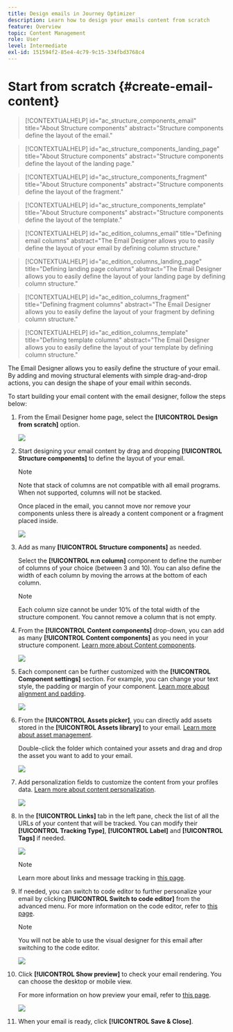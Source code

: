 ```yaml
---
title: Design emails in Journey Optimizer
description: Learn how to design your emails content from scratch
feature: Overview
topic: Content Management
role: User
level: Intermediate
exl-id: 151594f2-85e4-4c79-9c15-334fbd3768c4
---
```

# Start from scratch {#create-email-content}

>[!CONTEXTUALHELP]
>id="ac_structure_components_email"
>title="About Structure components"
>abstract="Structure components define the layout of the email."

>[!CONTEXTUALHELP]
>id="ac_structure_components_landing_page"
>title="About Structure components"
>abstract="Structure components define the layout of the landing page."

>[!CONTEXTUALHELP]
>id="ac_structure_components_fragment"
>title="About Structure components"
>abstract="Structure components define the layout of the fragment."

>[!CONTEXTUALHELP]
>id="ac_structure_components_template"
>title="About Structure components"
>abstract="Structure components define the layout of the template."


>[!CONTEXTUALHELP]
>id="ac_edition_columns_email"
>title="Defining email columns"
>abstract="The Email Designer allows you to easily define the layout of your email by defining column structure."

>[!CONTEXTUALHELP]
>id="ac_edition_columns_landing_page"
>title="Defining landing page columns"
>abstract="The Email Designer allows you to easily define the layout of your landing page by defining column structure."

>[!CONTEXTUALHELP]
>id="ac_edition_columns_fragment"
>title="Defining fragment columns"
>abstract="The Email Designer allows you to easily define the layout of your fragment by defining column structure."

>[!CONTEXTUALHELP]
>id="ac_edition_columns_template"
>title="Defining template columns"
>abstract="The Email Designer allows you to easily define the layout of your template by defining column structure."


The Email Designer allows you to easily define the structure of your email. By adding and moving structural elements with simple drag-and-drop actions, you can design the shape of your email within seconds.

To start building your email content with the email designer, follow the steps below:

1. From the Email Designer home page, select the **[!UICONTROL Design from scratch]** option.

    ![](assets/email_designer.png)

1. Start designing your email content by drag and dropping **[!UICONTROL Structure components]** to define the layout of your email.

   >[!NOTE]
   >
   >Note that stack of columns are not compatible with all email programs. When not supported, columns will not be stacked.
   >
   >Once placed in the email, you cannot move nor remove your components unless there is already a content component or a fragment placed inside.

    ![](assets/email_designer_2.png)

1. Add as many **[!UICONTROL Structure components]** as needed.

   Select the **[!UICONTROL n:n column]** component to define the number of columns of your choice (between 3 and 10). You can also define the width of each column by moving the arrows at the bottom of each column.

   >[!NOTE]
   >
   >Each column size cannot be under 10% of the total width of the structure component. You cannot remove a column that is not empty.

1. From the **[!UICONTROL Content components]** drop-down, you can add as many **[!UICONTROL Content components]** as you need in your structure component. [Learn more about Content components](content-components.md).

    ![](assets/email_designer_3.png)

1. Each component can be further customized with the **[!UICONTROL Component settings]** section. For example, you can change your text style, the padding or margin of your component. [Learn more about alignment and padding](adjusting-vertical-alignment-and-padding.md).

    ![](assets/email_designer_4.png)

1. From the **[!UICONTROL Assets picker]**, you can directly add assets stored in the **[!UICONTROL Assets library]** to your email. [Learn more about asset management](assets-essentials.md).

    Double-click the folder which contained your assets and drag and drop the asset you want to add to your email.

    ![](assets/email_designer_5.png)

1. Add personalization fields to customize the content from your profiles data. [Learn more about content personalization](../personalization/personalize.md).

    ![](assets/email_designer_6.png)

1. In the **[!UICONTROL Links]** tab in the left pane, check the list of all the URLs of your content that will be tracked. You can modify their **[!UICONTROL Tracking Type]**, **[!UICONTROL Label]** and **[!UICONTROL Tags]** if needed.

    ![](assets/email_designer_7.png)

    >[!NOTE]
    >
    >Learn more about links and message tracking in [this page](message-tracking.md).

1. If needed, you can switch to code editor to further personalize your email by clicking **[!UICONTROL Switch to code editor]** from the advanced menu. For more information on the code editor, refer to [this page](code-content.md#).

    >[!NOTE]
    >
    >You will not be able to use the visual designer for this email after switching to the code editor.

    ![](assets/email_designer_26.png)

1. Click **[!UICONTROL Show preview]** to check your email rendering. You can choose the desktop or mobile view.

    For more information on how preview your email, refer to [this page](preview.md).

    ![](assets/email_designer_8.png)

1. When your email is ready, click **[!UICONTROL Save & Close]**.

